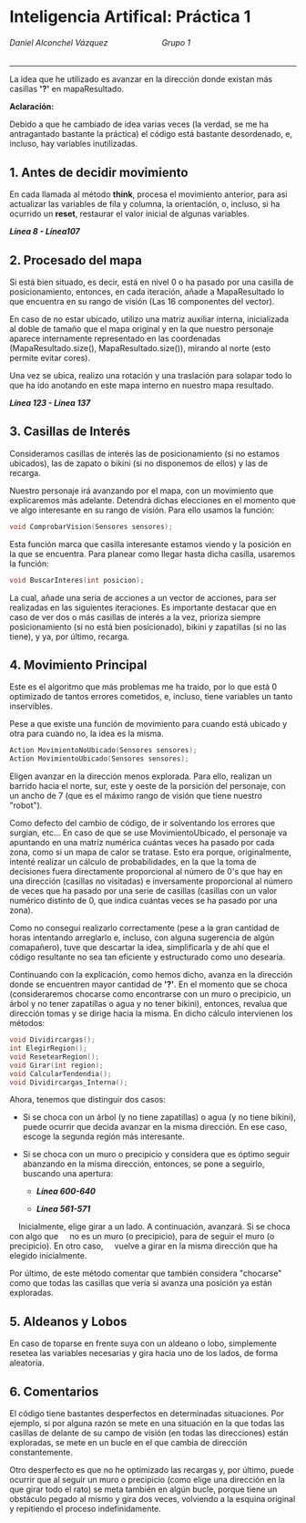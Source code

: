 # Inteligencia Artifical: Práctica 1

###### Daniel Alconchel Vázquez                        Grupo 1

---

La idea que he utilizado es avanzar en la dirección donde existan más casillas **'?'**  en mapaResultado.

**Aclaración:**

Debido a que he cambiado de idea varias veces (la verdad, se me ha antragantado bastante la práctica) el código está bastante desordenado, e, incluso, hay variables inutilizadas.

## 1. Antes de decidir movimiento

En cada llamada al método **think**, procesa el movimiento anterior, para asi actualizar las variables de fila y columna, la orientación, o, incluso, si ha ocurrido un **reset**, restaurar el valor inicial de algunas variables.

***Línea 8 - Línea107***

## 2. Procesado del mapa

Si está bien situado, es decir, está en nivel 0 o ha pasado por una casilla de posicionamiento, entonces, en cada iteración, añade a MapaResultado lo que encuentra en su rango de visión (Las 16 componentes del vector).

En caso de no estar ubicado, utilizo una matriz auxiliar interna, inicializada al doble de tamaño que el mapa original y en la que nuestro personaje aparece internamente representado en las coordenadas (MapaResultado.size(), MapaResultado.size()), mirando al norte (esto permite evitar cores).

Una vez se ubica, realizo una rotación y una traslación para solapar todo lo que ha ido anotando en este mapa interno en nuestro mapa resultado.

***Línea 123 - Línea 137***

## 3. Casillas de Interés

Consideramos casillas de interés las de posicionamiento (si no estamos ubicados), las de zapato o bikini (si no disponemos de ellos) y las de recarga.

Nuestro personaje irá avanzando por el mapa, con un movimiento que explicaremos más adelante. Detendrá dichas elecciones en el momento que ve algo interesante en su rango de visión. Para ello usamos la función:

```c++
void ComprobarVision(Sensores sensores);
```

Esta función marca que casilla interesante estamos viendo y la posición en la que se encuentra. Para planear como llegar hasta dicha casilla, usaremos la función:

```c++
void BuscarInteres(int posicion);
```

La cual, añade una seria de acciones a un vector de acciones, para ser realizadas en las siguientes iteraciones. Es importante destacar que en caso de ver dos o más casillas de interés a la vez, prioriza siempre posicionamiento (si no está bien posicionado), bikini y zapatillas (si no las tiene), y ya, por último, recarga.

## 4. Movimiento Principal

Este es el algoritmo que más problemas me ha traido, por lo que está 0 optimizado de tantos errores cometidos, e, incluso, tiene variables un tanto inservibles.

Pese a que existe una función de movimiento para cuando está ubicado y otra para cuando no, la idea es la misma.

```c++
Action MovimientoNoUbicado(Sensores sensores);
Action MovimientoUbicado(Sensores sensores);
```

Eligen avanzar en la dirección menos explorada. Para ello, realizan un barrido hacia el norte, sur, este y oeste de la porsición del personaje, con un ancho de 7 (que es el máximo rango de visión que tiene nuestro "robot"). 

Como defecto del cambio de código, de ir solventando los errores que surgian, etc... En caso de que se use MovimientoUbicado, el personaje va apuntando en una matríz numérica cuántas veces ha pasado por cada zona, como si un mapa de calor se tratase.  Esto era porque, originalmente, intenté realizar un cálculo de probabilidades, en la que la toma de decisiones fuera directamente proporcional al número de 0's que hay en una dirección (casillas no visitadas)  e inversamente proporcional al número de veces que ha pasado por una serie de casillas (casillas con un valor numérico distinto de 0, que indica cuántas veces se ha pasado por una zona).

Como no conseguí realizarlo correctamente (pese a la gran cantidad de horas intentando arreglarlo e, incluso, con alguna sugerencia de algún comapañero), tuve que descartar la idea, simplificarla y de ahí que el código resultante no sea tan eficiente y estructurado como uno desearía.

Continuando con la explicación, como hemos dicho, avanza en la dirección donde se encuentren mayor cantidad de **'?'**. En el momento que se choca (consideraremos chocarse como encontrarse con un muro o precipicio, un árbol y no tener zapatillas o agua y no tener bikini), entonces, revalua que dirección tomas y se dirige hacia la misma. En dicho cálculo intervienen los métodos:

```c++
void Dividircargas();
int ElegirRegion();
void ResetearRegion();
void Girar(int region);
void CalcularTendendia();
void Dividircargas_Interna();
```

Ahora, tenemos que distinguir dos casos:

- Si se choca con un árbol (y no tiene zapatillas) o agua (y no tiene bikini), puede ocurrir que decida avanzar en la misma dirección. En ese caso, escoge la segunda región más interesante.

- Si se choca con un muro o precipicio y considera que es óptimo seguir abanzando en la misma dirección, entonces, se pone a seguirlo, buscando una apertura:
  
  - ***Línea 600-640***
  
  - ***Línea 561-571***

    Inicialmente, elige girar a un lado. A continuación, avanzará. Si se choca con algo que     no es un muro (o precipicio), para de seguir el muro (o precipicio). En otro caso,     vuelve a girar en la misma dirección que ha elegido inicialmente.

Por último, de este método comentar que también considera "chocarse" como que todas las casillas que vería si avanza una posición ya están exploradas.

## 5. Aldeanos y Lobos

En caso de toparse en frente suya con un aldeano o lobo, simplemente resetea las variables necesarias y gira hacia uno de los lados, de forma aleatoria.

## 6. Comentarios

El código tiene bastantes desperfectos en determinadas situaciones. Por ejemplo, si por alguna razón se mete en una situación en la que todas las casillas de delante de su campo de visión (en todas las direcciones)  están exploradas, se mete en un bucle en el que cambia de dirección constantemente.

Otro desperfecto es que no he optimizado las recargas y, por último, puede ocurrir que al seguir un muro o precipicio (como elige una dirección en la que girar todo el rato) se meta también en algún bucle, porque tiene un obstáculo pegado al mismo y gira dos veces, volviendo a la esquina original y repitiendo el proceso indefinidamente.


